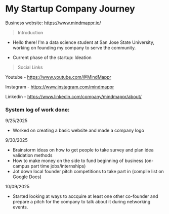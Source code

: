 # My Startup Company Journey
Business website: https://www.mindmappr.io/

> Introduction
- Hello there! I'm a data science student at San Jose State University, working on founding my company to serve the community.
  
- Current phase of the startup: Ideation



> Social Links

Youtube - https://www.youtube.com/@MindMappr

Instagram - https://www.instagram.com/mindmappr

Linkedin - https://www.linkedin.com/company/mindmappr/about/


### System log of work done:
9/25/2025
- Worked on creating a basic website and made a company logo

9/30/2025
- Brainstorm ideas on how to get people to take survey and plan idea validation methods
- How to make money on the side to fund beginning of business (on-campus part time jobs/internships)
- Jot down local founder pitch competitions to take part in (compile list on Google Docs)

10/09/2025
- Started looking at ways to accquire at least one other co-founder and prepare a pitch for the company to talk about it during networking events.
